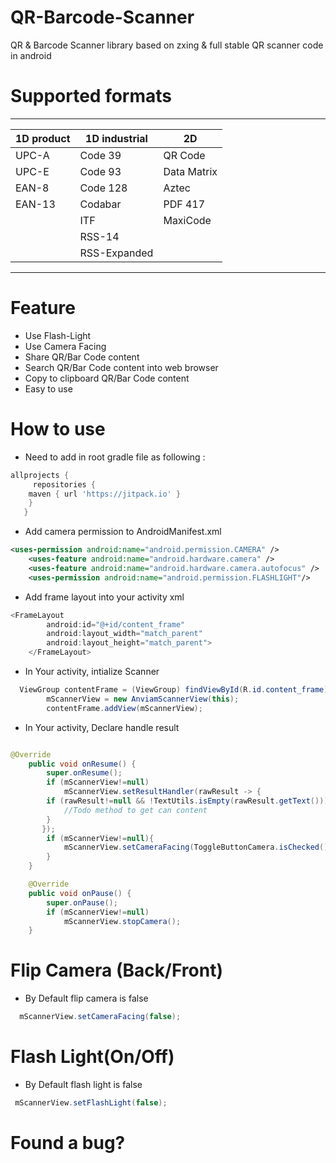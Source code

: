 # QR-Barcode-Scanner
QR &amp; Barcode Scanner library based on zxing &amp; full stable QR scanner code in android

# Supported formats
----------------------------------------------
| 1D product | 1D industrial | 2D            |
| ---------- | ------------- | --------------|
| UPC-A      | Code 39       | QR Code       |
| UPC-E      | Code 93       | Data Matrix   | 
| EAN-8      | Code 128      | Aztec         |
| EAN-13     | Codabar       | PDF 417       |
|            | ITF           | MaxiCode      |
|            | RSS-14        |               |
|            | RSS-Expanded  |               |
----------------------------------------------

# Feature
* Use Flash-Light
* Use Camera Facing 
* Share QR/Bar Code content
* Search QR/Bar Code content into web browser
* Copy to clipboard QR/Bar Code content
* Easy to use

# How to use
* Need to add in root gradle file as following :
```gradle 
allprojects {
     repositories {
	maven { url 'https://jitpack.io' }
	}
   }
```
* Add camera permission to AndroidManifest.xml
```xml
<uses-permission android:name="android.permission.CAMERA" />
    <uses-feature android:name="android.hardware.camera" />
    <uses-feature android:name="android.hardware.camera.autofocus" />
    <uses-permission android:name="android.permission.FLASHLIGHT"/>
```

* Add frame layout into your activity xml
```java
<FrameLayout
        android:id="@+id/content_frame"
        android:layout_width="match_parent"
        android:layout_height="match_parent">
    </FrameLayout>
```
* In Your activity, intialize Scanner
```java
  ViewGroup contentFrame = (ViewGroup) findViewById(R.id.content_frame);
        mScannerView = new AnviamScannerView(this);
        contentFrame.addView(mScannerView);
```
* In Your activity, Declare handle result
```java

@Override
    public void onResume() {
        super.onResume();
        if (mScannerView!=null)
            mScannerView.setResultHandler(rawResult -> {
        if (rawResult!=null && !TextUtils.isEmpty(rawResult.getText())){
            //Todo method to get can content
        }        
       });
        if (mScannerView!=null){
            mScannerView.setCameraFacing(ToggleButtonCamera.isChecked());
        }
    }

    @Override
    public void onPause() {
        super.onPause();
        if (mScannerView!=null)
            mScannerView.stopCamera();
    }
 ```
# Flip Camera (Back/Front)
* By Default flip camera is false 
```java
  mScannerView.setCameraFacing(false);
 ```
# Flash Light(On/Off)
* By Default flash light is false 
```java
 mScannerView.setFlashLight(false);
 ```
# Found a bug?
